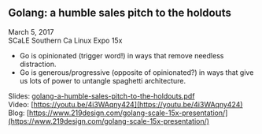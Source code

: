 ## <a name="golang-pitch"></a> Golang: a humble sales pitch to the holdouts
March 5, 2017  
SCaLE Southern Ca Linux Expo 15x

- Go is opinionated (trigger word!) in ways that remove needless distraction.
- Go is generous/progressive (opposite of opinionated?) in ways that give us lots of power to untangle spaghetti architecture.

Slides: [golang-a-humble-sales-pitch-to-the-holdouts.pdf](https://github.com/219-design/golang-giveth/blob/master/talks/programming/golang/2017-03-05/golang-a-humble-sales-pitch-to-the-holdouts.pdf)  
Video: [https://youtu.be/4i3WAqny424](https://youtu.be/4i3WAqny424)  
Blog: [https://www.219design.com/golang-scale-15x-presentation/](https://www.219design.com/golang-scale-15x-presentation/)
